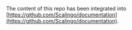 The content of this repo has been integrated into [https://github.com/Scalingo/documentation](https://github.com/Scalingo/documentation).

